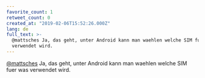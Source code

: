 ```yaml
---
favorite_count: 1
retweet_count: 0
created_at: "2019-02-06T15:52:26.000Z"
lang: de
full_text: >-
  @mattsches Ja, das geht, unter Android kann man waehlen welche SIM fuer was
  verwendet wird.
---
```


[@mattsches](https://twitter.com/mattsches) Ja, das geht, unter Android kann man
waehlen welche SIM fuer was verwendet wird.
